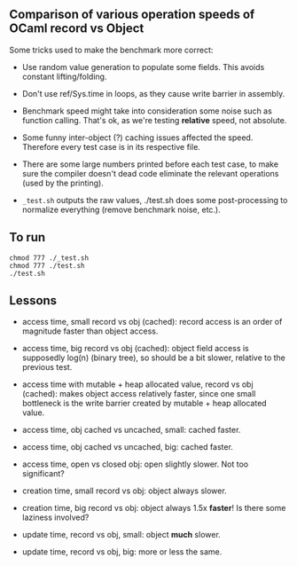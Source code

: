 ## Comparison of various operation speeds of OCaml record vs Object

Some tricks used to make the benchmark more correct:

- Use random value generation to populate some fields. This avoids constant lifting/folding.

- Don't use ref/Sys.time in loops, as they cause write barrier in assembly.

- Benchmark speed might take into consideration some noise such as function calling. That's ok, as we're testing **relative** speed, not absolute.

- Some funny inter-object (?) caching issues affected the speed. Therefore every test case is in its respective file.

- There are some large numbers printed before each test case, to make sure the compiler doesn't dead code eliminate the relevant operations (used by the printing).

- `_test.sh` outputs the raw values, ./test.sh does some post-processing to normalize everything (remove benchmark noise, etc.).

## To run
```
chmod 777 ./_test.sh
chmod 777 ./test.sh
./test.sh
```

## Lessons

- access time, small record vs obj (cached): record access is an order of magnitude faster than object access.

- access time, big record vs obj (cached): object field access is supposedly log(n) (binary tree), so should be a bit slower, relative to the previous test.

- access time with mutable + heap allocated value, record vs obj (cached): makes object access relatively faster, since one small bottleneck is the write barrier created by mutable + heap allocated value.

- access time, obj cached vs uncached, small: cached faster.

- access time, obj cached vs uncached, big: cached faster.

- access time, open vs closed obj: open slightly slower. Not too significant?

- creation time, small record vs obj: object always slower.

- creation time, big record vs obj: object always 1.5x **faster**! Is there some laziness involved?

- update time, record vs obj, small: object **much** slower.

- update time, record vs obj, big: more or less the same.
